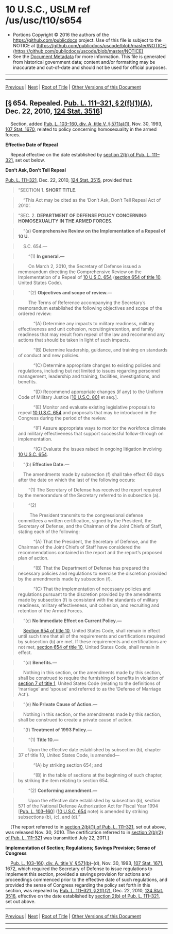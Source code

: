 ---
---

# 10 U.S.C., USLM ref /us/usc/t10/s654

* Portions Copyright © 2016 the authors of the https://github.com/publicdocs project.
  Use of this file is subject to the NOTICE at [https://github.com/publicdocs/uscode/blob/master/NOTICE](https://github.com/publicdocs/uscode/blob/master/NOTICE)
* See the [Document Metadata](././../../../../../..//README.md) for more information.
  This file is generated from historical government data; content and/or formatting may be inaccurate and out-of-date and should not be used for official purposes.

----------
----------

[Previous](./../../../../../..//us/usc/t10/stA/ptII/ch37/m__us_usc_t10_s653.md) | [Next](./../../../../../..//us/usc/t10/stA/ptII/ch37/m__us_usc_t10_s655.md) | [Root of Title](./../../../../../../) | [Other Versions of this Document](https://publicdocs.github.io/go/links?ns=uslm&ref=%2Fus%2Fusc%2Ft10%2Fs654)

## \[§ 654. Repealed. [Pub. L. 111–321, § 2(f)(1)(A)][/us/pl/111/321/s2/f/1/A], Dec. 22, 2010, [124 Stat. 3516][/us/stat/124/3516]\]

    Section, added [Pub. L. 103–160, div. A, title V, § 571(a)(1)][/us/pl/103/160/s571/a/1], Nov. 30, 1993, [107 Stat. 1670][/us/stat/107/1670], related to policy concerning homosexuality in the armed forces.

 __Effective Date of Repeal__ 

    Repeal effective on the date established by [section 2(b) of Pub. L. 111–321][/us/pl/111/321/s2/b], set out below.

 __Don’t Ask, Don’t Tell Repeal__ 

[Pub. L. 111–321][/us/pl/111/321], Dec. 22, 2010, [124 Stat. 3515][/us/stat/124/3515], provided that:

> “SECTION 1. __SHORT TITLE.__ 

>     “This Act may be cited as the ‘Don’t Ask, Don’t Tell Repeal Act of 2010’.

> “SEC. 2. __DEPARTMENT OF DEFENSE POLICY CONCERNING HOMOSEXUALITY IN THE ARMED FORCES.__ 

>     “(a) __Comprehensive Review on the Implementation of a Repeal of 10 U.__ 

>     S.C. 654.—

>         “(1) __In general.—__ 

>         On March 2, 2010, the Secretary of Defense issued a memorandum directing the Comprehensive Review on the Implementation of a Repeal of [10 U.S.C. 654][/us/usc/t10/s654] ([section 654 of title 10][/us/usc/t10/s654], United States Code).

>         “(2) __Objectives and scope of review.—__ 

>         The Terms of Reference accompanying the Secretary’s memorandum established the following objectives and scope of the ordered review:

>             “(A) Determine any impacts to military readiness, military effectiveness and unit cohesion, recruiting/retention, and family readiness that may result from repeal of the law and recommend any actions that should be taken in light of such impacts.

>             “(B) Determine leadership, guidance, and training on standards of conduct and new policies.

>             “(C) Determine appropriate changes to existing policies and regulations, including but not limited to issues regarding personnel management, leadership and training, facilities, investigations, and benefits.

>             “(D) Recommend appropriate changes (if any) to the Uniform Code of Military Justice \[[10 U.S.C. 801][/us/usc/t10/s801] et seq.\].

>             “(E) Monitor and evaluate existing legislative proposals to repeal [10 U.S.C. 654][/us/usc/t10/s654] and proposals that may be introduced in the Congress during the period of the review.

>             “(F) Assure appropriate ways to monitor the workforce climate and military effectiveness that support successful follow-through on implementation.

>             “(G) Evaluate the issues raised in ongoing litigation involving [10 U.S.C. 654][/us/usc/t10/s654].

>     “(b) __Effective Date.—__ 

>     The amendments made by subsection (f) shall take effect 60 days after the date on which the last of the following occurs:

>         “(1) The Secretary of Defense has received the report required by the memorandum of the Secretary referred to in subsection (a).

>         “(2)

>          The President transmits to the congressional defense committees a written certification, signed by the President, the Secretary of Defense, and the Chairman of the Joint Chiefs of Staff, stating each of the following:

>             “(A) That the President, the Secretary of Defense, and the Chairman of the Joint Chiefs of Staff have considered the recommendations contained in the report and the report’s proposed plan of action.

>             “(B) That the Department of Defense has prepared the necessary policies and regulations to exercise the discretion provided by the amendments made by subsection (f).

>             “(C) That the implementation of necessary policies and regulations pursuant to the discretion provided by the amendments made by subsection (f) is consistent with the standards of military readiness, military effectiveness, unit cohesion, and recruiting and retention of the Armed Forces.

>     “(c) __No Immediate Effect on Current Policy.—__ 

>     [Section 654 of title 10][/us/usc/t10/s654], United States Code, shall remain in effect until such time that all of the requirements and certifications required by subsection (b) are met. If these requirements and certifications are not met, [section 654 of title 10][/us/usc/t10/s654], United States Code, shall remain in effect.

>     “(d) __Benefits.—__ 

>     Nothing in this section, or the amendments made by this section, shall be construed to require the furnishing of benefits in violation of [section 7 of title 1][/us/usc/t1/s7], United States Code (relating to the definitions of ‘marriage’ and ‘spouse’ and referred to as the ‘Defense of Marriage Act’).

>     “(e) __No Private Cause of Action.—__ 

>     Nothing in this section, or the amendments made by this section, shall be construed to create a private cause of action.

>     “(f) __Treatment of 1993 Policy.—__ 

>         “(1) __Title 10.—__ 

>         Upon the effective date established by subsection (b), chapter 37 of title 10, United States Code, is amended—

>             “(A) by striking section 654; and

>             “(B) in the table of sections at the beginning of such chapter, by striking the item relating to section 654.

>         “(2) __Conforming amendment.—__ 

>         Upon the effective date established by subsection (b), section 571 of the National Defense Authorization Act for Fiscal Year 1994 \[[Pub. L. 103–160][/us/pl/103/160]\] ([10 U.S.C. 654][/us/usc/t10/s654] note) is amended by striking subsections (b), (c), and (d).”

    \[The report referred to in [section 2(b)(1) of Pub. L. 111–321][/us/pl/111/321/s2/b/1], set out above, was released Nov. 30, 2010. The certification referred to in [section 2(b)(2) of Pub. L. 111–321][/us/pl/111/321/s2/b/2] was transmitted July 22, 2011.\]

 __Implementation of Section; Regulations; Savings Provision; Sense of Congress__ 

    [Pub. L. 103–160, div. A, title V, § 571(b)][/us/pl/103/160/s571/b]–(d), Nov. 30, 1993, [107 Stat. 1671][/us/stat/107/1671], 1672, which required the Secretary of Defense to issue regulations to implement this section, provided a savings provision for actions and proceedings commenced prior to the effective date of such regulations, and provided the sense of Congress regarding the policy set forth in this section, was repealed by [Pub. L. 111–321, § 2(f)(2)][/us/pl/111/321/s2/f/2], Dec. 22, 2010, [124 Stat. 3516][/us/stat/124/3516], effective on the date established by [section 2(b) of Pub. L. 111–321][/us/pl/111/321/s2/b], set out above.

----------

[Previous](./../../../../../..//us/usc/t10/stA/ptII/ch37/m__us_usc_t10_s653.md) | [Next](./../../../../../..//us/usc/t10/stA/ptII/ch37/m__us_usc_t10_s655.md) | [Root of Title](./../../../../../../) | [Other Versions of this Document](https://publicdocs.github.io/go/links?ns=uslm&ref=%2Fus%2Fusc%2Ft10%2Fs654)

----------
----------

[/us/pl/111/321/s2/f/1/A]: https://publicdocs.github.io/go/links?ns=uslm&ref=%2Fus%2Fpl%2F111%2F321%2Fs2%2Ff%2F1%2FA
[/us/stat/124/3516]: https://publicdocs.github.io/go/links?ns=uslm&ref=%2Fus%2Fstat%2F124%2F3516
[/us/pl/103/160/s571/a/1]: https://publicdocs.github.io/go/links?ns=uslm&ref=%2Fus%2Fpl%2F103%2F160%2Fs571%2Fa%2F1
[/us/stat/107/1670]: https://publicdocs.github.io/go/links?ns=uslm&ref=%2Fus%2Fstat%2F107%2F1670
[/us/pl/111/321/s2/b]: https://publicdocs.github.io/go/links?ns=uslm&ref=%2Fus%2Fpl%2F111%2F321%2Fs2%2Fb
[/us/pl/111/321]: https://publicdocs.github.io/go/links?ns=uslm&ref=%2Fus%2Fpl%2F111%2F321
[/us/stat/124/3515]: https://publicdocs.github.io/go/links?ns=uslm&ref=%2Fus%2Fstat%2F124%2F3515
[/us/usc/t10/s654]: https://publicdocs.github.io/go/links?ns=uslm&ref=%2Fus%2Fusc%2Ft10%2Fs654
[/us/usc/t10/s654]: https://publicdocs.github.io/go/links?ns=uslm&ref=%2Fus%2Fusc%2Ft10%2Fs654
[/us/usc/t10/s801]: https://publicdocs.github.io/go/links?ns=uslm&ref=%2Fus%2Fusc%2Ft10%2Fs801
[/us/usc/t10/s654]: https://publicdocs.github.io/go/links?ns=uslm&ref=%2Fus%2Fusc%2Ft10%2Fs654
[/us/usc/t10/s654]: https://publicdocs.github.io/go/links?ns=uslm&ref=%2Fus%2Fusc%2Ft10%2Fs654
[/us/usc/t10/s654]: https://publicdocs.github.io/go/links?ns=uslm&ref=%2Fus%2Fusc%2Ft10%2Fs654
[/us/usc/t10/s654]: https://publicdocs.github.io/go/links?ns=uslm&ref=%2Fus%2Fusc%2Ft10%2Fs654
[/us/usc/t1/s7]: https://publicdocs.github.io/go/links?ns=uslm&ref=%2Fus%2Fusc%2Ft1%2Fs7
[/us/pl/103/160]: https://publicdocs.github.io/go/links?ns=uslm&ref=%2Fus%2Fpl%2F103%2F160
[/us/usc/t10/s654]: https://publicdocs.github.io/go/links?ns=uslm&ref=%2Fus%2Fusc%2Ft10%2Fs654
[/us/pl/111/321/s2/b/1]: https://publicdocs.github.io/go/links?ns=uslm&ref=%2Fus%2Fpl%2F111%2F321%2Fs2%2Fb%2F1
[/us/pl/111/321/s2/b/2]: https://publicdocs.github.io/go/links?ns=uslm&ref=%2Fus%2Fpl%2F111%2F321%2Fs2%2Fb%2F2
[/us/pl/103/160/s571/b]: https://publicdocs.github.io/go/links?ns=uslm&ref=%2Fus%2Fpl%2F103%2F160%2Fs571%2Fb
[/us/stat/107/1671]: https://publicdocs.github.io/go/links?ns=uslm&ref=%2Fus%2Fstat%2F107%2F1671
[/us/pl/111/321/s2/f/2]: https://publicdocs.github.io/go/links?ns=uslm&ref=%2Fus%2Fpl%2F111%2F321%2Fs2%2Ff%2F2
[/us/stat/124/3516]: https://publicdocs.github.io/go/links?ns=uslm&ref=%2Fus%2Fstat%2F124%2F3516
[/us/pl/111/321/s2/b]: https://publicdocs.github.io/go/links?ns=uslm&ref=%2Fus%2Fpl%2F111%2F321%2Fs2%2Fb



